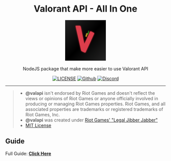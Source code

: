 <div align="center">
  
# Valorant API - All In One
  
[![Profile](https://github.com/valapi/.github/blob/main/128_valapi.png?raw=true)](https://github.com/valapi)
  
NodeJS package that make more easier to use Valorant API
  
[![LICENSE](https://badgen.net/badge/license/MIT/blue)](https://github.com/valapi/.github/blob/main/LICENSE)
[![Github](https://badgen.net/badge/icon/github?icon=github&label)](https://github.com/valapi)
[![Discord](https://badgen.net/badge/icon/discord?icon=discord&label)](https://discord.gg/pbyWbUYjyt)
  
</div>

-----------

> - **@valapi** isn't endorsed by Riot Games and doesn't reflect the views or opinions of Riot Games or anyone officially involved in producing or managing Riot Games properties. Riot Games, and all associated properties are trademarks or registered trademarks of Riot Games, Inc.
> - **@valapi** was created under [Riot Games' "Legal Jibber Jabber"](https://www.riotgames.com/en/legal)
> - [MIT License](https://github.com/valapi/.github/blob/main/LICENSE)

## Guide

Full Guide: **[Click Here](https://valapi.github.io/docs/PACKAGE/auth/Intro.html#contents)**
